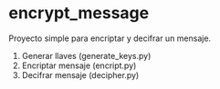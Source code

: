 # encrypt_message


Proyecto simple para encriptar y decifrar un mensaje.

1) Generar llaves (generate_keys.py)
2) Encriptar mensaje (encript.py)
3) Decifrar mensaje (decipher.py)


